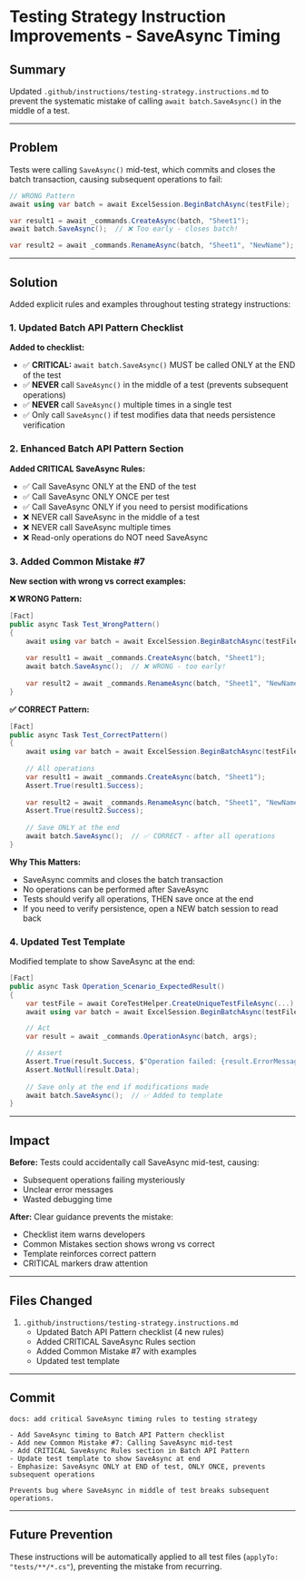 # Testing Strategy Instruction Improvements - SaveAsync Timing

## Summary

Updated `.github/instructions/testing-strategy.instructions.md` to prevent the systematic mistake of calling `await batch.SaveAsync()` in the middle of a test.

---

## Problem

Tests were calling `SaveAsync()` mid-test, which commits and closes the batch transaction, causing subsequent operations to fail:

```csharp
// WRONG Pattern
await using var batch = await ExcelSession.BeginBatchAsync(testFile);

var result1 = await _commands.CreateAsync(batch, "Sheet1");
await batch.SaveAsync();  // ❌ Too early - closes batch!

var result2 = await _commands.RenameAsync(batch, "Sheet1", "NewName");  // FAILS!
```

---

## Solution

Added explicit rules and examples throughout testing strategy instructions:

### 1. Updated Batch API Pattern Checklist

**Added to checklist:**
- ✅ **CRITICAL:** `await batch.SaveAsync()` MUST be called ONLY at the END of the test
- ✅ **NEVER** call `SaveAsync()` in the middle of a test (prevents subsequent operations)
- ✅ **NEVER** call `SaveAsync()` multiple times in a single test
- ✅ Only call `SaveAsync()` if test modifies data that needs persistence verification

### 2. Enhanced Batch API Pattern Section

**Added CRITICAL SaveAsync Rules:**
- ✅ Call SaveAsync ONLY at the END of the test
- ✅ Call SaveAsync ONLY ONCE per test
- ✅ Call SaveAsync ONLY if you need to persist modifications
- ❌ NEVER call SaveAsync in the middle of a test
- ❌ NEVER call SaveAsync multiple times
- ❌ Read-only operations do NOT need SaveAsync

### 3. Added Common Mistake #7

**New section with wrong vs correct examples:**

**❌ WRONG Pattern:**
```csharp
[Fact]
public async Task Test_WrongPattern()
{
    await using var batch = await ExcelSession.BeginBatchAsync(testFile);
    
    var result1 = await _commands.CreateAsync(batch, "Sheet1");
    await batch.SaveAsync();  // ❌ WRONG - too early!
    
    var result2 = await _commands.RenameAsync(batch, "Sheet1", "NewName");  // FAILS!
}
```

**✅ CORRECT Pattern:**
```csharp
[Fact]
public async Task Test_CorrectPattern()
{
    await using var batch = await ExcelSession.BeginBatchAsync(testFile);
    
    // All operations
    var result1 = await _commands.CreateAsync(batch, "Sheet1");
    Assert.True(result1.Success);
    
    var result2 = await _commands.RenameAsync(batch, "Sheet1", "NewName");
    Assert.True(result2.Success);
    
    // Save ONLY at the end
    await batch.SaveAsync();  // ✅ CORRECT - after all operations
}
```

**Why This Matters:**
- SaveAsync commits and closes the batch transaction
- No operations can be performed after SaveAsync
- Tests should verify all operations, THEN save once at the end
- If you need to verify persistence, open a NEW batch session to read back

### 4. Updated Test Template

Modified template to show SaveAsync at the end:

```csharp
[Fact]
public async Task Operation_Scenario_ExpectedResult()
{
    var testFile = await CoreTestHelper.CreateUniqueTestFileAsync(...);
    await using var batch = await ExcelSession.BeginBatchAsync(testFile);

    // Act
    var result = await _commands.OperationAsync(batch, args);

    // Assert
    Assert.True(result.Success, $"Operation failed: {result.ErrorMessage}");
    Assert.NotNull(result.Data);
    
    // Save only at the end if modifications made
    await batch.SaveAsync();  // ✅ Added to template
}
```

---

## Impact

**Before:** Tests could accidentally call SaveAsync mid-test, causing:
- Subsequent operations failing mysteriously
- Unclear error messages
- Wasted debugging time

**After:** Clear guidance prevents the mistake:
- Checklist item warns developers
- Common Mistakes section shows wrong vs correct
- Template reinforces correct pattern
- CRITICAL markers draw attention

---

## Files Changed

1. `.github/instructions/testing-strategy.instructions.md`
   - Updated Batch API Pattern checklist (4 new rules)
   - Added CRITICAL SaveAsync Rules section
   - Added Common Mistake #7 with examples
   - Updated test template

---

## Commit

```
docs: add critical SaveAsync timing rules to testing strategy

- Add SaveAsync timing to Batch API Pattern checklist
- Add new Common Mistake #7: Calling SaveAsync mid-test
- Add CRITICAL SaveAsync Rules section in Batch API Pattern
- Update test template to show SaveAsync at end
- Emphasize: SaveAsync ONLY at END of test, ONLY ONCE, prevents subsequent operations

Prevents bug where SaveAsync in middle of test breaks subsequent operations.
```

---

## Future Prevention

These instructions will be automatically applied to all test files (`applyTo: "tests/**/*.cs"`), preventing the mistake from recurring.
